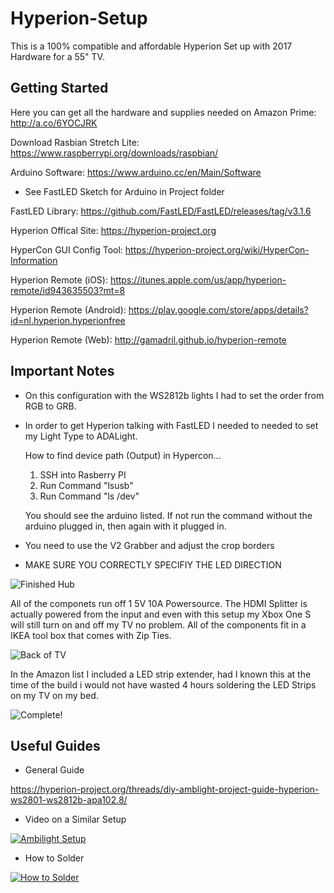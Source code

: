 # Hyperion-Setup
This is a 100% compatible and affordable Hyperion Set up with 2017 Hardware for a 55" TV.

## Getting Started

Here you can get all the hardware and supplies needed on Amazon Prime: http://a.co/6YOCJRK

Download Rasbian Stretch Lite: 
https://www.raspberrypi.org/downloads/raspbian/

Arduino Software: 
https://www.arduino.cc/en/Main/Software
- See FastLED Sketch for Arduino in Project folder

FastLED Library:
https://github.com/FastLED/FastLED/releases/tag/v3.1.6

Hyperion Offical Site: 
https://hyperion-project.org

HyperCon GUI Config Tool: 
https://hyperion-project.org/wiki/HyperCon-Information

Hyperion Remote (iOS):
https://itunes.apple.com/us/app/hyperion-remote/id943635503?mt=8

Hyperion Remote (Android):
https://play.google.com/store/apps/details?id=nl.hyperion.hyperionfree

Hyperion Remote (Web):
http://gamadril.github.io/hyperion-remote

## Important Notes
- On this configuration with the WS2812b lights I had to set the order from RGB to GRB.

- In order to get Hyperion talking with FastLED I needed to needed to set my Light Type to ADALight.

  How to find device path (Output) in Hypercon...
  
  1. SSH into Rasberry PI
  2. Run Command "lsusb"
  3. Run Command "ls /dev"
  
  You should see the arduino listed. If not run the command without the arduino plugged in, then again with it plugged in.
  
- You need to use the V2 Grabber and adjust the crop borders

- MAKE SURE YOU CORRECTLY SPECIFIY THE LED DIRECTION


![Finished Hub](https://i.imgur.com/hko62Wp.jpg)

All of the componets run off 1 5V 10A Powersource. The HDMI Splitter is actually powered from the input and even with this setup my Xbox One S will still turn on and off my TV no problem. All of the components fit in a IKEA tool box that comes with Zip Ties.

![Back of TV](https://i.imgur.com/M15SLg8.jpg)

In the Amazon list I included a LED strip extender, had I known this at the time of the build i would not have wasted 4 hours soldering the LED Strips on my TV on my bed. 

![Complete!](https://i.imgur.com/cyucgzg.jpg)

## Useful Guides

- General Guide

https://hyperion-project.org/threads/diy-amblight-project-guide-hyperion-ws2801-ws2812b-apa102.8/

- Video on a Similar Setup

[![Ambilight Setup](https://img.youtube.com/vi/JvcR2td1Cso/0.jpg)](https://www.youtube.com/watch?v=JvcR2td1Cso)

- How to Solder

[![How to Solder](https://img.youtube.com/vi/VxMV6wGS3NY/0.jpg)](https://www.youtube.com/watch?v=VxMV6wGS3NY)
